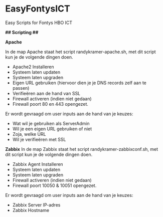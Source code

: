 # EasyFontysICT
Easy Scripts for Fontys HBO ICT

**## Scripting ##**

**Apache**

In de map Apache staat het script randykramer-apache.sh, met dit script kun je de volgende dingen doen.
  - Apache2 Installeren
  - Systeem laten updaten
  - Systeem laten upgraden
  - Eigen URL gebruiken (hiervoor dien je je DNS records zelf aan te passen)
  - Verifieëren aan de hand van SSL
  - Firewall activeren (indien niet gedaan)
  - Firewall poort 80 en 443 opengezet.
 
Er wordt gevraagd om user inputs aan de hand van je keuzes:
  - Wat wil je gebruiken als ServerAdmin
  - Wil je een eigen URL gebruiken of niet
  - Zoja, welke URL
  - Wil je verifieëren met SSL

**Zabbix**
In de map Zabbix staat het script randykramer-zabbixconf.sh, met dit script kun je de volgende dingen doen.
  - Zabbix Agent Installeren
  - Systeem laten updaten
  - Systeem laten upgraden
  - Firewall activeren (indien niet gedaan)
  - Firewall poort 10050 & 10051 opengezet.

 Er wordt gevraagd om user inputs aan de hand van je keuzes:
  - Zabbix Server IP-adres
  - Zabbix Hostname
 
 

